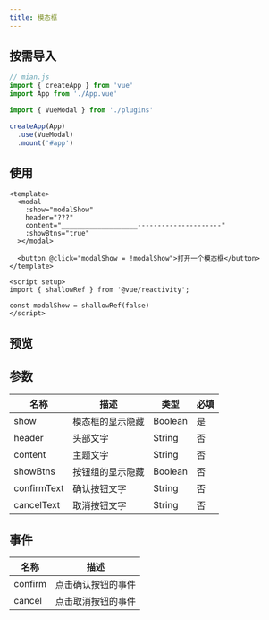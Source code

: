 ```yaml
---
title: 模态框
---
```


## 按需导入

```javascript
// mian.js
import { createApp } from 'vue'
import App from './App.vue'

import { VueModal } from './plugins'

createApp(App)
  .use(VueModal)
  .mount('#app')
```

## 使用

```vue
<template>
  <modal
    :show="modalShow"
    header="???"
    content="___________________---------------------"
    :showBtns="true"
  ></modal>

  <button @click="modalShow = !modalShow">打开一个模态框</button>
</template>

<script setup>
import { shallowRef } from '@vue/reactivity';

const modalShow = shallowRef(false)
</script>
```

## 预览

<script setup>
import ModalView from '../../components/ModalView.vue'
</script>

<ModalView/>

## 参数

| 名称        | 描述             | 类型    | 必填 |
| ----------- | ---------------- | ------- | ---- |
| show        | 模态框的显示隐藏 | Boolean | 是   |
| header      | 头部文字         | String  | 否   |
| content     | 主题文字         | String  | 否   |
| showBtns    | 按钮组的显示隐藏 | Boolean | 否   |
| confirmText | 确认按钮文字     | String  | 否   |
| cancelText  | 取消按钮文字     | String  | 否   |

## 事件

| 名称    | 描述               |
| ------- | ------------------ |
| confirm | 点击确认按钮的事件 |
| cancel  | 点击取消按钮的事件 |